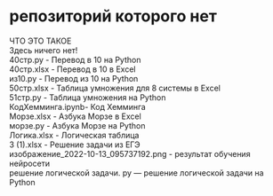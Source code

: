 # репозиторий которого нет
ЧТО ЭТО ТАКОЕ    
Здесь ничего нет!      
40стр.py - Перевод в 10 на Python    
40стр.xlsx - Перевод в 10 в Excel   
из10.py - Перевод из 10 на Python    
50стр.xlsx - Таблица умножения для 8 системы в Excel    
51стр.py - Таблица умножения на Python   
КодХемминга.ipynb- Код Хемминга   
Морзе.xlsx - Азбука Морзе в Excel    
морзе.py - Азбука Морзе на Python   
Логика.xlsx - Логическая таблица   
3 (1).xlsx - Решение задачи из ЕГЭ   
изображение_2022-10-13_095737192.png - результат обучения нейросети    
решение логической задачи. py — решение логической задачи на Python    
